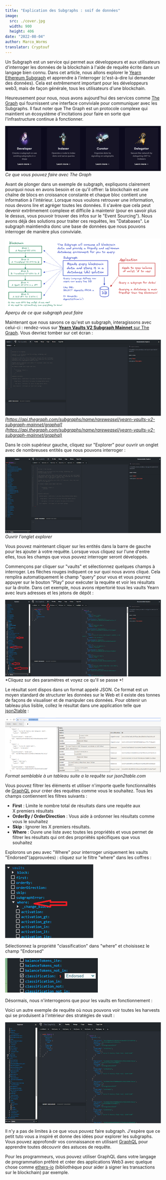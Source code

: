 ```yaml
---
title: "Explication des Subgraphs : soif de données"
image:
  src: ./cover.jpg
  width: 900
  height: 406
date: "2022-08-04"
author: Marco_Worms
translator: Cryptouf
---
```


Un Subgraph est un service qui permet aux développeurs et aux utilisateurs d'interroger les données de la blockchain à l'aide de requête écrite dans un langage bien connu. Dans cet article, nous allons explorer le [Yearn Ethereum Subgraph](https://api.thegraph.com/subgraphs/name/rareweasel/yearn-vaults-v2-subgraph-mainnet/graphql) et apprendre à l'interroger  (c'est-à-dire lui demander des données). Cela est extrêmement important pour les développeurs web3, mais de façon générale, tous les utilisateurs d'une blockchain.

Heureusement pour nous, nous avons aujourd'hui des services comme [The Graph](https://thegraph.com/en/) qui fournissent une interface conviviale pour communiquer avec les Subgraphs. Il faut noter que The Graph est un protocole complexe qui maintient un écosystème d'incitations pour faire en sorte que l'infrastructure continue à fonctionner.

![](image1.jpg?w=900&h=259)\
*Ce que vous pouvez faire avec The Graph*

Avant de plonger dans un exemple de subgraph, expliquons clairement pourquoi nous en avons besoin et ce qu'il offrer: la blockchain est une chaîne de blocs en croissance constante et chaque bloc contient une information à l'intérieur. Lorsque nous voulons retrouver une information, nous devons lire et agréger toutes les données. Il s'avère que cela peut devenir extrêmement complexe et difficile à maintenir (pour en savoir plus le dessus, vous pouvoir trouver des infos sur le "Event Sourcing"). Nous avons déjà des solutions pour traiter ces requêtes, les "Databases". Le subgraph maintiendra donc une base de données que nous pouvons interroger de manière plus conviviale.

![](cover.jpg?w=900&h=406)\
*Aperçu de ce que subgraph peut faire*

Maintenant que nous savons ce qu'est un subgraph, interagissons avec celui-ci : rendez-vous sur [**Yearn Vaults V2 Subgraph Mainnet** sur The Graph](https://api.thegraph.com/subgraphs/name/rareweasel/yearn-vaults-v2-subgraph-mainnet/graphql). Vous devriez tomber sur cet écran :

![](image2.jpg?w=900&h=437)\
*[https://api.thegraph.com/subgraphs/name/rareweasel/yearn-vaults-v2-subgraph-mainnet/graphql](https://api.thegraph.com/subgraphs/name/rareweasel/yearn-vaults-v2-subgraph-mainnet/graphql)*

Dans le coin supérieur gauche, cliquez sur "Explorer" pour ouvrir un onglet avec de nombreuses entités que nous pouvons interroger :

![](image3.jpg?w=900&h=438)\
*Ouvrir l'onglet explorer*

Vous pouvez maintenant cliquer sur les entités dans la barre de gauche pour les ajouter à votre requête. Lorsque vous cliquez sur l'une d'entre elles, tous les champs que vous pouvez interroger seront développés.

Commençons par cliquer sur "vaults" et sélectionnez quelques champs à interroger. Les flèches rouges indiquent ce sur quoi nous avons cliqué. Cela remplira automatiquement le champ "query" pour vous et vous pourrez appuyer sur le bouton "Play" pour exécuter la requête et voir les résultats sur la droite. Dans cet exemple, nous avons répertorié tous les vaults Yearn avec leurs adresses et les jetons de dépôt :

![](image4.jpg?w=900&h=440)\
*Cliquez sur des paramètres et voyez ce qu'il se passe *!

Le résultat sont dispos dans un format appelé JSON. Ce format est un moyen standard de structurer les données sur le Web et il existe des tonnes de façons de visualiser et de manipuler ces données. Pour obtenir un tableau plus lisible, collez le résultat dans une application telle que [json2table](http://json2table.com/) :

![](image5.jpg?w=900&h=315)\
*Format semblable à un tableau suite a la requête sur json2table.com*

Vous pouvez filtrer les éléments et utiliser n'importe quelle fonctionnalités de [GraphQL](https://graphql.org/) pour créer des requêtes comme vous le souhaitez. Tous les champs contiennent les filtres suivants :

- **First** : Limite le nombre total de résultats dans une requête aux X premiers résultats
- **OrderBy / OrderDirection** : Vous aide à ordonner les résultats comme vous le souhaitez
- **Skip** : Ignorer les X premiers résultats.
- **Where** : Ouvre une liste avec toutes les propriétés et vous permet de filtrer les résultats qui ont des propriétés spécifiques que vous souhaitez

Explorons un peu avec "Where" pour interroger uniquement les vaults "Endorsed"(approuvées) : cliquez sur le filtre "where" dans les coffres :

![](image6.jpg?w=285&h=237)

Sélectionnez la propriété "classification" dans "where" et choisissez le champ "Endorsed"

![](image7.jpg?w=300&h=111)

Désormais, nous n'interrogeons que pour les vaults en fonctionnement :

[](image8.jpg?w=900&h=586)

Voici un autre exemple de requête où nous pouvons voir toutes les harvests qui se produisent à l'intérieur des stratégies de vault :

![](image9.jpg?w=900&h=581)

Il n'y a pas de limites à ce que vous pouvez faire subgraph. J'espère que ce petit tuto vous a inspiré et donne des idées pour explorer les subgraphs. Vous pouvez approfondir vos connaissance en utilisant [GraphQL](https://graphql.org/) pour apprendre toutes découvrir des astuces de requête.

Pour les programmeurs, vous pouvez utiliser GraphQL dans votre langage de programmation préféré et créer des applications Web3 avec quelque chose comme [ethers-io](https://github.com/ethers-io/ethers.js) (bibliothèque pour aider à signer les transactions sur le blockchain) par exemple.

